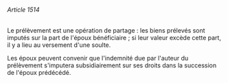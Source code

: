 ###### Article 1514

Le prélèvement est une opération de partage : les biens prélevés sont imputés sur la part de l'époux bénéficiaire ; si leur valeur excède cette part, il y a lieu au versement d'une soulte.

Les époux peuvent convenir que l'indemnité due par l'auteur du prélèvement s'imputera subsidiairement sur ses droits dans la succession de l'époux prédécédé.

